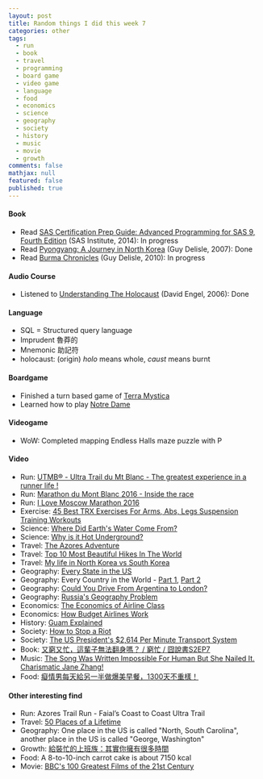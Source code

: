 ```yaml
---
layout: post
title: Random things I did this week 7
categories: other
tags: 
  - run
  - book
  - travel
  - programming
  - board game
  - video game
  - language
  - food
  - economics
  - science
  - geography
  - society
  - history
  - music
  - movie
  - growth
comments: false
mathjax: null
featured: false
published: true
---
```


#### Book 
* Read [SAS Certification Prep Guide: Advanced Programming for SAS 9, Fourth Edition](https://www.amazon.com/SAS-Certification-Prep-Guide-Programming/dp/1629593540) (SAS Institute, 2014): In progress
* Read [Pyongyang: A Journey in North Korea](https://www.amazon.com/Pyongyang-Journey-North-Guy-Delisle/dp/1897299214) (Guy Delisle, 2007): Done
* Read [Burma Chronicles](https://www.amazon.com/Burma-Chronicles-Guy-Delisle/dp/177046025X) (Guy Delisle, 2010): In progress

#### Audio Course
* Listened to [Understanding The Holocaust](https://www.recordedbooks.com/title-details/9781428117242) (David Engel, 2006): Done

#### Language
* SQL = Structured query language
* Imprudent 魯莽的
* Mnemonic 助記符
* holocaust: (origin) *holo* means whole, *caust* means burnt

#### Boardgame
* Finished a turn based game of [Terra Mystica](https://boardgamegeek.com/boardgame/120677/terra-mystica)
* Learned how to play [Notre Dame](https://boardgamegeek.com/boardgame/25554/notre-dame)

#### Videogame
* WoW: Completed mapping Endless Halls maze puzzle with P 

#### Video 
* Run: [UTMB® - Ultra Trail du Mt Blanc - The greatest experience in a runner life !](https://youtu.be/VpUdpjZIm9A)
* Run: [Marathon du Mont Blanc 2016 - Inside the race](https://youtu.be/OM97hPDTs8o)
* Run: [I Love Moscow Marathon 2016](https://youtu.be/fDBgqIAmvD4)
* Exercise: [45 Best TRX Exercises For Arms, Abs, Legs Suspension Training Workouts](https://youtu.be/-JeCM4dw1d8)
* Science: [Where Did Earth's Water Come From?](https://youtu.be/_LpgBvEPozk)
* Science: [Why is it Hot Underground?](https://youtu.be/mOSpRzW2i_4)
* Travel: [The Azores Adventure](https://youtu.be/xQNi9cFzyCs)
* Travel: [Top 10 Most Beautiful Hikes In The World](https://youtu.be/B1jM3kFwOio)
* Travel: [My life in North Korea vs South Korea](https://youtu.be/AJUSIWSaQX4)
* Geography: [Every State in the US](https://youtu.be/ancuYECRGN8)
* Geography: Every Country in the World - [Part 1](https://youtu.be/P-b4SUOfn_4), [Part 2](https://youtu.be/d1CVVoAihBc)
* Geography: [Could You Drive From Argentina to London?](https://youtu.be/HXIJcIivMHg)
* Geography: [Russia's Geography Problem](https://youtu.be/v3C_5bsdQWg)
* Economics: [The Economics of Airline Class](https://youtu.be/BzB5xtGGsTc)
* Economics: [How Budget Airlines Work](https://youtu.be/069y1MpOkQY)
* History: [Guam Explained](https://youtu.be/rfWgIBwuH_Y)
* Society: [How to Stop a Riot](https://youtu.be/yT9bit2-1pg)
* Society: [The US President's $2,614 Per Minute Transport System](https://youtu.be/YJRqB1xtIxg)
* Book: [又窮又忙，這輩子無法翻身嗎？ / 窮忙 / 囧說書S2EP7](https://youtu.be/F6IwwoY3Mh0)
* Music: [The Song Was Written Impossible For Human But She Nailed It. Charismatic Jane Zhang!](https://youtu.be/SBenttZUT7A)
* Food: [癡情男每天給另一半做爆美早餐，1300天不重樣！](https://youtu.be/H5fyBFyw6Hc)

#### Other interesting find 
* Run: Azores Trail Run - Faial’s Coast to Coast Ultra Trail
* Travel: [50 Places of a Lifetime](http://intelligenttravel.nationalgeographic.com/2009/09/17/50_places_of_a_lifetime_1/)
* Geography: One place in the US is called "North, South Carolina", another place in the US is called "George, Washington"
* Growth: [給裝忙的上班族：其實你擁有很多時間](http://www.cheers.com.tw/article/article.action?id=5082546&utm_source=facebook_cheers&utm_medium=social&utm_campaign=content&page=3)
* Food: A 8-to-10-inch carrot cake is about 7150 kcal
* Movie: [BBC's 100 Greatest Films of the 21st Century](https://en.wikipedia.org/wiki/BBC%27s_100_Greatest_Films_of_the_21st_Century)


